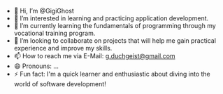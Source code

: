 - 👋 Hi, I’m @GigiGhost
- 👀 I’m interested in learning and practicing application development.
- 🌱 I’m currently learning the fundamentals of programming through my vocational training program.
- 💞️ I’m looking to collaborate on projects that will help me gain practical experience and improve my skills.
- 📫 How to reach me via E-Mail: g.duchgeist@gmail.com
- 😄 Pronouns: ...
- ⚡ Fun fact: I'm a quick learner and enthusiastic about diving into the world of software development!

<!---
GigiGhost/GigiGhost is a ✨ special ✨ repository because its `README.md` (this file) appears on your GitHub profile.
You can click the Preview link to take a look at your changes.
--->

